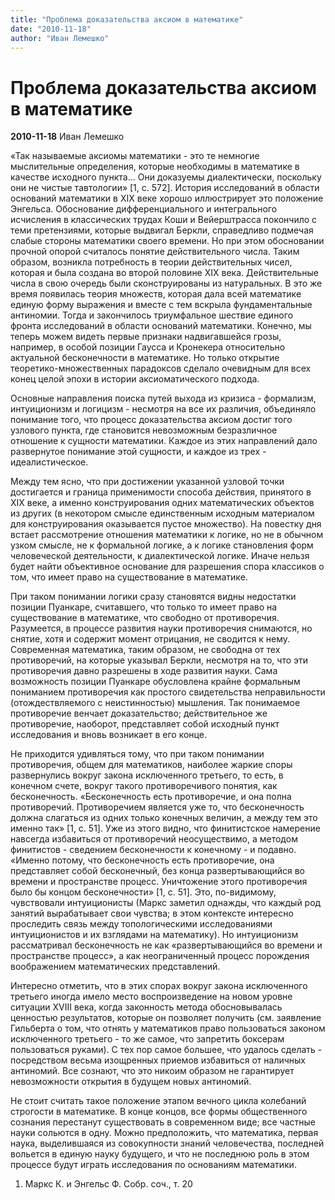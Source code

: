 ```yaml
---
title: "Проблема доказательства аксиом в математике"
date: "2010-11-18"
author: "Иван Лемешко"
---
```


# Проблема доказательства аксиом в математике

**2010-11-18** Иван Лемешко

«Так называемые аксиомы математики - это те немногие мыслительные определения, которые необходимы в математике в качестве исходного пункта... Они доказуемы диалектически, поскольку они не чистые тавтологии» [1, c. 572]. История исследований в области оснований математики в XIX веке хорошо иллюстрирует это положение Энгельса. Обоснование дифференциального и интегрального исчисления в классических трудах Коши и Вейерштрасса покончило с теми претензиями, которые выдвигал Беркли, справедливо подмечая слабые стороны математики своего времени. Но при этом обосновании прочной опорой считалось понятие действительного числа. Таким образом, возникла потребность в теории действительных чисел, которая и была создана во второй половине XIX века. Действительные числа в свою очередь были сконструированы из натуральных. В это же время появилась теория множеств, которая дала всей математике единую форму выражения и вместе с тем вскрыла фундаментальные антиномии. Тогда и закончилось триумфальное шествие единого фронта исследований в области оснований математики. Конечно, мы теперь можем видеть первые признаки надвигавшейся грозы, например, в особой позиции Гаусса и Кронекера относительно актуальной бесконечности в математике. Но только открытие теоретико-множественных парадоксов сделало очевидным для всех конец целой эпохи в истории аксиоматического подхода.  

Основные направления поиска путей выхода из кризиса - формализм, интуиционизм и логицизм - несмотря на все их различия, объединяло понимание того, что процесс доказательства аксиом достиг того узлового пункта, где становится невозможным безразличное отношение к сущности математики. Каждое из этих направлений дало развернутое понимание этой сущности, и каждое из трех - идеалистическое.

Между тем ясно, что при достижении указанной узловой точки достигается и граница применимости способа действия, принятого в XIX веке, а именно конструирования одних математических объектов из других (в некотором смысле единственным исходным материалом для конструирования оказывается пустое множество). На повестку дня встает рассмотрение отношения математики к логике, но не в обычном узком смысле, не к формальной логике, а к логике становления форм человеческой деятельности, к диалектической логике. Иначе нельзя будет найти объективное основание для разрешения спора классиков о том, что имеет право на существование в математике.

При таком понимании логики сразу становятся видны недостатки позиции Пуанкаре, считавшего, что только то имеет право на существование в математике, что свободно от противоречия. Разумеется, в процессе развития науки противоречия снимаются, но снятие, хотя и содержит момент отрицания, не сводится к нему. Современная математика, таким образом, не свободна от тех противоречий, на которые указывал Беркли, несмотря на то, что эти противоречия давно разрешены в ходе развития науки. Сама возможность позиции Пуанкаре обусловлена крайне формальным пониманием противоречия как простого свидетельства неправильности (отождествляемого с неистинностью) мышления. Так понимаемое противоречие венчает доказательство; действительное же противоречие, наоборот, представляет собой исходный пункт исследования и вновь возникает в его конце.

Не приходится удивляться тому, что при таком понимании противоречия, общем для математиков, наиболее жаркие споры развернулись вокруг закона исключенного третьего, то есть, в конечном счете, вокруг такого противоречивого понятия, как бесконечность. «Бесконечность есть противоречие, и она полна противоречий. Противоречием является уже то, что бесконечность должна слагаться из одних только конечных величин, а между тем это именно так» [1, c. 51]. Уже из этого видно, что финитистское намерение навсегда избавиться от противоречий неосуществимо, а методом финитистов - сведением бесконечности к конечному - и подавно. «Именно потому, что бесконечность есть противоречие, она представляет собой бесконечный, без конца развертывающийся во времени и пространстве процесс. Уничтожение этого противоречия было бы концом бесконечности» [1, c. 51]. Это, по-видимому, чувствовали интуиционисты (Маркс заметил однажды, что каждый род занятий вырабатывает свои чувства; в этом контексте интересно проследить связь между топологическими исследованиями интуиционистов и их взглядами на математику). Но интуиционизм рассматривал бесконечность не как «развертывающийся во времени и пространстве процесс», а как неограниченный процесс порождения воображением математических представлений.

Интересно отметить, что в этих спорах вокруг закона исключенного третьего иногда имело место воспроизведение на новом уровне ситуации XVIII века, когда законность метода обосновывалась ценностью результатов, которые он позволяет получить (см. заявление Гильберта о том, что отнять у математиков право пользоваться законом исключенного третьего - то же самое, что запретить боксерам пользоваться руками). С тех пор самое большее, что удалось сделать - посредством весьма изощренных приемов избавиться от наличных антиномий. Все сознают, что это никоим образом не гарантирует невозможности открытия в будущем новых антиномий.

Не стоит считать такое положение этапом вечного цикла колебаний строгости в математике. В конце концов, все формы общественного сознания перестанут существовать в современном виде; все частные науки сольются в одну. Можно предположить, что математика, первая наука, выделившаяся из совокупности знаний человечества, последней вольется в единую науку будущего, и что не последнюю роль в этом процессе будут играть исследования по основаниям математики. 

1. Маркс К. и Энгельс Ф. Собр. соч., т. 20